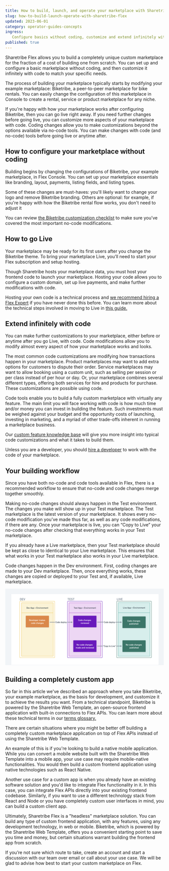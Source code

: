 ```yaml
---
title: How to build, launch, and operate your marketplace with Sharetribe Flex
slug: how-to-build-launch-operate-with-sharetribe-flex
updated: 2023-06-01
category: operator-guides-concepts
ingress:
   Configure basics without coding, customize and extend infinitely with custom code
published: true
---
```


Sharetribe Flex allows you to build a completely unique custom marketplace for the fraction of a cost of building one from scratch. You can set up and configure a basic marketplace without coding, and then customize it infinitely with code to match your specific needs.

The process of building your marketplace typically starts by modifying your example marketplace: Biketribe, a peer-to-peer marketplace for bike rentals. You can easily change the configuration of this marketplace in Console to create a rental, service or product marketplace for any niche.

If you're happy with how your marketplace works after configuring Biketribe, then you can go live right away. If you need further changes before going live, you can customize more aspects of your marketplace with code. Coding changes allow you to make customizations beyond the options available via no-code tools. You can make changes with code (and no-code) tools before going live or anytime after. 

## How to configure your marketplace without coding

Building begins by changing the configurations of Biketribe, your example marketplace, in Flex Console. You can set up your marketplace essentials like branding, layout, payments, listing fields, and listing types. 

Some of these changes are must-haves: you'll likely want to change your logo and remove Biketribe branding. Others are optional: for example, if you're happy with how the Biketribe rental flow works, you don't need to adjust it



You can review [the Biketribe customization checklist](https://www.sharetribe.com/docs/operator-guides/biketribe-configuration-checklist
) to make sure you’ve covered the most important no-code modifications. 

## How to go Live

Your marketplace may be ready for its first users after you change the Biketribe theme. To bring your marketplace Live, you’ll need to start your Flex subscription and setup hosting. 

Though Sharetribe hosts your marketplace data, you must host your frontend code to launch your marketplace. Hosting your code allows you to configure a custom domain, set up live payments, and make further modifications with code. 

Hosting your own code is a technical process and [we recommend hiring a Flex Expert](https://docs.google.com/document/d/1deMWStVhrd8hloBRzw680_PsTnatCogBEDJ07NW24Cc/edit#heading=h.y7k9wiwafivw) if you have never done this before. 
You can learn more about the technical steps involved in moving to Live in [this guide.](https://www.sharetribe.com/docs/ftw/how-to-deploy-ftw-to-production/#deploying-to-production) 

## Extend infinitely with code 

You can make further customizations to your marketplace, either before or anytime after you go Live, with code. Code modifications allow you to modify almost every aspect of how your marketplace works and looks. 

The most common code customizations are modifying how transactions happen in your marketplace. Product marketplaces may want to add extra options for customers to dispute their order. Service marketplaces may want to allow booking using a custom unit, such as selling per session or per class instead of per hour or day. Or, your marketplace combines several different types, offering both services for hire and products for purchase. These customizations are possible using code.

Code tools enable you to build a fully custom marketplace with virtually any feature. The main limit you will face working with code is how much time and/or money you can invest in building the feature. Such investments must be weighed against your budget and the opportunity costs of launching, investing in marketing, and a myriad of other trade-offs inherent in running a marketplace business.


Our [custom feature knowledge base](https://www.sharetribe.com/docs/operator-guides/feature-knowledge-base/) will give you more insight into typical code customizations and what it takes to build them. 

Unless you are a developer, you should [hire a developer](https://docs.google.com/document/d/1deMWStVhrd8hloBRzw680_PsTnatCogBEDJ07NW24Cc/edit#heading=h.ixxwdm9pqfwo) to work with the code of your marketplace. 

## Your building workflow

Since you have both no-code and code tools available in Flex, there is a recommended workflow to ensure that no-code and code changes merge together smoothly. 

Making no-code changes should always happen in the Test environment. The changes you make will show up in your Test marketplace. The Test marketplace is the latest version of your marketplace. It shows every no-code modification you’ve made thus far, as well as any code modifications, if there are any. Once your marketplace is live, you can “Copy to Live” your no-code changes after checking that everything works in your Test marketplace.

If you already have a Live marketplace, then your Test marketplace should be kept as close to identical to your Live marketplace. This ensures that what works in your Test marketplace also works in your Live marketplace. 

Code changes happen in the Dev environment. First, coding changes are made to your Dev marketplace. Then, once everything works, these changes are copied or deployed to your Test and, if available, Live marketplace. 

![whimsical-environment_workflow](./whimsical-environment_workflow.png)

## Building a completely custom app 

So far in this article we've described an approach where you take Biketribe, your example marketplace, as the basis for development, and customize it to achieve the results you want. From a technical standpoint, Biketribe is powered by the Sharetribe Web Template, an open-source frontend application with built-in connections to Flex APIs. You can learn more about these technical terms in our [terms glossary.](https://www.sharetribe.com/docs/operator-guides/concepts/#sharetribe-web-template)

There are certain situations where you might be better off building a completely custom marketplace application on top of Flex APIs instead of using the Sharetribe Web Template. 

An example of this is if you're looking to build a native mobile application. While you can convert a mobile website built with the Sharetribe Web Template into a mobile app, your use case may require mobile-native functionalities. You would then build a custom frontend application using native technologies such as React Native.

Another use case for a custom app is when you already have an existing software solution and you'd like to integrate Flex functionality in it. In this case, you can integrate Flex APIs directly into your existing frontend codebase. Similarly, if you want to use a different technology stack from React and Node or you have completely custom user interfaces in mind, you can build a custom client app.


Ultimately, Sharetribe Flex is a "headless" marketplace solution. You can build any type of custom frontend application, with any features, using any development technology, in web or mobile. Biketribe, which is powered by the Sharetribe Web Template, offers you a convenient starting point to save you time and money, but certain situations warrant building the frontend app from scratch. 

If you’re not sure which route to take, create an account and start a discussion with our team over email or call about your use case. We will be glad to advise how best to start your custom marketplace on Flex.


